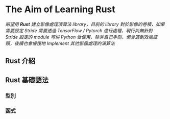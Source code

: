 # The Aim of Learning Rust
*期望用 __Rust__ 建立影像處理演算法 library，目前的 library 對於影像的卷積，如果需要設定 Stride 需要透過 TensorFlow / Pytorch 進行處理，現行尚無針對 Stride 設定的 module 可供 Python 做使用，除非自己手刻，但會遇到效能瓶頸，後續也會慢慢地 Implement 其他影像處理的演算法*

## Rust 介紹

## Rust 基礎語法

### 型別

### 函式 